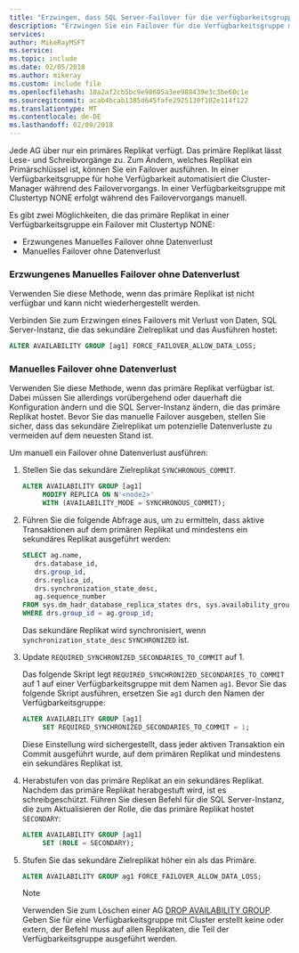```yaml
---
title: "Erzwingen, dass SQL Server-Failover für die verfügbarkeitsgruppe"
description: "Erzwingen Sie ein Failover für die Verfügbarkeitsgruppe mit Clustertyp None"
services: 
author: MikeRayMSFT
ms.service: 
ms.topic: include
ms.date: 02/05/2018
ms.author: mikeray
ms.custom: include file
ms.openlocfilehash: 10a2af2cb5bc9e98605a3ee988439e3c3be60c1e
ms.sourcegitcommit: acab4bcab1385d645fafe2925130f102e114f122
ms.translationtype: MT
ms.contentlocale: de-DE
ms.lasthandoff: 02/09/2018
---
```

Jede AG über nur ein primäres Replikat verfügt. Das primäre Replikat lässt Lese- und Schreibvorgänge zu. Zum Ändern, welches Replikat ein Primärschlüssel ist, können Sie ein Failover ausführen. In einer Verfügbarkeitsgruppe für hohe Verfügbarkeit automatisiert die Cluster-Manager während des Failovervorgangs. In einer Verfügbarkeitsgruppe mit Clustertyp NONE erfolgt während des Failovervorgangs manuell. 

Es gibt zwei Möglichkeiten, die das primäre Replikat in einer Verfügbarkeitsgruppe ein Failover mit Clustertyp NONE:

- Erzwungenes Manuelles Failover ohne Datenverlust
- Manuelles Failover ohne Datenverlust

### <a name="forced-manual-failover-with-data-loss"></a>Erzwungenes Manuelles Failover ohne Datenverlust

Verwenden Sie diese Methode, wenn das primäre Replikat ist nicht verfügbar und kann nicht wiederhergestellt werden. 

Verbinden Sie zum Erzwingen eines Failovers mit Verlust von Daten, SQL Server-Instanz, die das sekundäre Zielreplikat und das Ausführen hostet:

```SQL
ALTER AVAILABILITY GROUP [ag1] FORCE_FAILOVER_ALLOW_DATA_LOSS;
```

### <a name="manual-failover-without-data-loss"></a>Manuelles Failover ohne Datenverlust

Verwenden Sie diese Methode, wenn das primäre Replikat verfügbar ist. Dabei müssen Sie allerdings vorübergehend oder dauerhaft die Konfiguration ändern und die SQL Server-Instanz ändern, die das primäre Replikat hostet. Bevor Sie das manuelle Failover ausgeben, stellen Sie sicher, dass das sekundäre Zielreplikat um potenzielle Datenverluste zu vermeiden auf dem neuesten Stand ist. 

Um manuell ein Failover ohne Datenverlust ausführen:

1. Stellen Sie das sekundäre Zielreplikat `SYNCHRONOUS_COMMIT`.

   ```SQL
   ALTER AVAILABILITY GROUP [ag1] 
        MODIFY REPLICA ON N'<node2>' 
        WITH (AVAILABILITY_MODE = SYNCHRONOUS_COMMIT);
   ```

2. Führen Sie die folgende Abfrage aus, um zu ermitteln, dass aktive Transaktionen auf dem primären Replikat und mindestens ein sekundäres Replikat ausgeführt werden: 

   ```SQL
   SELECT ag.name, 
      drs.database_id, 
      drs.group_id, 
      drs.replica_id, 
      drs.synchronization_state_desc, 
      ag.sequence_number
   FROM sys.dm_hadr_database_replica_states drs, sys.availability_groups ag
   WHERE drs.group_id = ag.group_id; 
   ```

   Das sekundäre Replikat wird synchronisiert, wenn `synchronization_state_desc` `SYNCHRONIZED` ist.

3. Update `REQUIRED_SYNCHRONIZED_SECONDARIES_TO_COMMIT` auf 1.

   Das folgende Skript legt `REQUIRED_SYNCHRONIZED_SECONDARIES_TO_COMMIT` auf 1 auf einer Verfügbarkeitsgruppe mit dem Namen `ag1`. Bevor Sie das folgende Skript ausführen, ersetzen Sie `ag1` durch den Namen der Verfügbarkeitsgruppe:

   ```SQL
   ALTER AVAILABILITY GROUP [ag1] 
        SET REQUIRED_SYNCHRONIZED_SECONDARIES_TO_COMMIT = 1;
   ```

   Diese Einstellung wird sichergestellt, dass jeder aktiven Transaktion ein Commit ausgeführt wurde, auf dem primären Replikat und mindestens ein sekundäres Replikat ist. 

4. Herabstufen von das primäre Replikat an ein sekundäres Replikat. Nachdem das primäre Replikat herabgestuft wird, ist es schreibgeschützt. Führen Sie diesen Befehl für die SQL Server-Instanz, die zum Aktualisieren der Rolle, die das primäre Replikat hostet `SECONDARY`:

   ```SQL
   ALTER AVAILABILITY GROUP [ag1] 
        SET (ROLE = SECONDARY); 
   ```

5. Stufen Sie das sekundäre Zielreplikat höher ein als das Primäre. 

   ```SQL
   ALTER AVAILABILITY GROUP ag1 FORCE_FAILOVER_ALLOW_DATA_LOSS; 
   ```  

   > [!NOTE] 
   > Verwenden Sie zum Löschen einer AG [DROP AVAILABILITY GROUP](https://docs.microsoft.com/en-us/sql/t-sql/statements/drop-availability-group-transact-sql). Geben Sie für eine Verfügbarkeitsgruppe mit Cluster erstellt keine oder extern, der Befehl muss auf allen Replikaten, die Teil der Verfügbarkeitsgruppe ausgeführt werden.